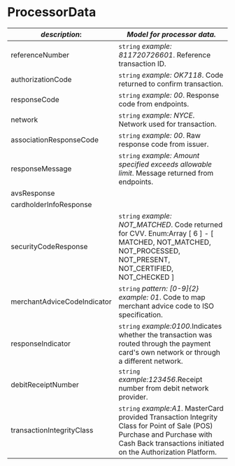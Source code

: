 
# ProcessorData

| *description*:   | *Model for processor data.*|
|----|----|
| referenceNumber |    ``` string ```  *example: 811720726601*. Reference transaction ID.|
| authorizationCode |    ``` string ```  *example: OK7118*. Code returned to confirm transaction.|
| responseCode |   ``` string ```  *example: 00*. Response code from endpoints.|
| network |   ``` string ```  *example: NYCE*. Network used for transaction.|
| associationResponseCode |   ``` string ```  *example: 00*. Raw response code from issuer.
| responseMessage |   ``` string ```  *example: Amount specified exceeds allowable limit*. Message returned from endpoints.|
| avsResponse |   | 
| cardholderInfoResponse |   |
| securityCodeResponse |   ``` string ```  *example: NOT_MATCHED*. Code returned for CVV. Enum:Array [ 6 ] - [ MATCHED, NOT_MATCHED, NOT_PROCESSED, NOT_PRESENT, NOT_CERTIFIED, NOT_CHECKED ]|
| merchantAdviceCodeIndicator |   ``` string ```  *pattern: [0-9]{2}  example: 01*. Code to map merchant advice code to ISO specification.|
| responseIndicator |   ``` string ```  *example:0100*.Indicates whether the transaction was routed through the payment card's own network or through a different network.|
| debitReceiptNumber |   ``` string ```  *example:123456*.Receipt number from debit network provider.|
| transactionIntegrityClass |   ``` string ```  *example:A1*. MasterCard provided Transaction Integrity Class for Point of Sale (POS) Purchase and Purchase with Cash Back transactions initiated on the Authorization Platform.|   



  

